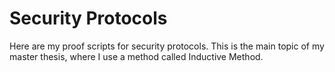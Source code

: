 # Security Protocols

Here are my proof scripts for security protocols. This is the main topic of my master thesis, where I use a method called Inductive Method.
